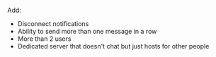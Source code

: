 Add:
- Disconnect notifications
- Ability to send more than one message in a row
- More than 2 users
- Dedicated server that doesn't chat but just hosts for other people